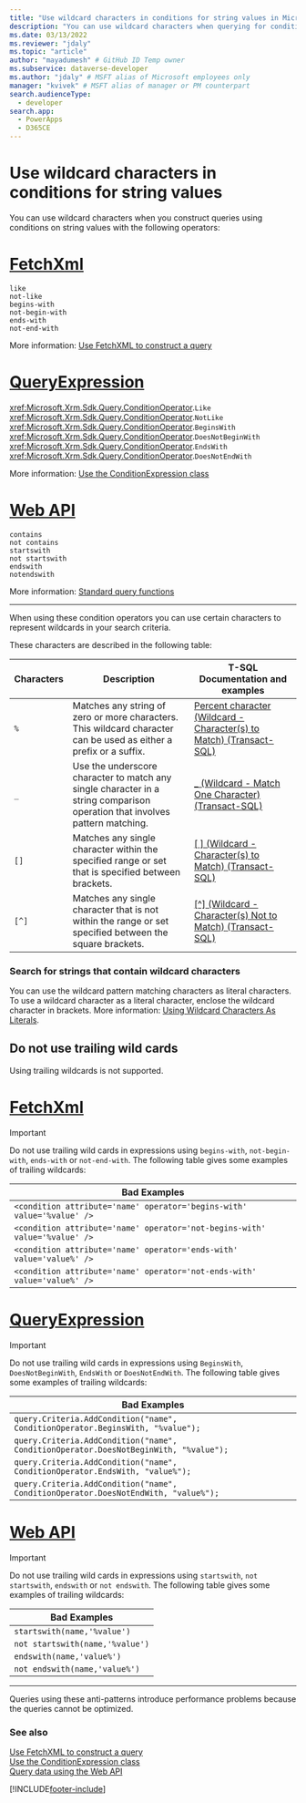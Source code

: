 ```yaml
---
title: "Use wildcard characters in conditions for string values in Microsoft Dataverse (PowerApps) | Microsoft Docs" 
description: "You can use wildcard characters when querying for conditions using string values." # 115-145 characters including spaces. This abstract displays in the search result.
ms.date: 03/13/2022
ms.reviewer: "jdaly"
ms.topic: "article"
author: "mayadumesh" # GitHub ID Temp owner
ms.subservice: dataverse-developer
ms.author: "jdaly" # MSFT alias of Microsoft employees only
manager: "kvivek" # MSFT alias of manager or PM counterpart
search.audienceType: 
  - developer
search.app: 
  - PowerApps
  - D365CE
---
```

# Use wildcard characters in conditions for string values

You can use wildcard characters when you construct queries using conditions on string values with the following operators:

# [FetchXml](#tab/fetchxml)

`like`<br/>
`not-like`<br/>
`begins-with`<br/>
`not-begin-with`<br/>
`ends-with`<br/>
`not-end-with`<br/>

More information: [Use FetchXML to construct a query](use-fetchxml-construct-query.md)


# [QueryExpression](#tab/queryexpression)

<xref:Microsoft.Xrm.Sdk.Query.ConditionOperator>.`Like`<br/>
<xref:Microsoft.Xrm.Sdk.Query.ConditionOperator>.`NotLike`<br/>
<xref:Microsoft.Xrm.Sdk.Query.ConditionOperator>.`BeginsWith`<br/>
<xref:Microsoft.Xrm.Sdk.Query.ConditionOperator>.`DoesNotBeginWith`<br/>
<xref:Microsoft.Xrm.Sdk.Query.ConditionOperator>.`EndsWith`<br/>
<xref:Microsoft.Xrm.Sdk.Query.ConditionOperator>.`DoesNotEndWith`<br/>

More information: [Use the ConditionExpression class](org-service/use-conditionexpression-class.md)

# [Web API](#tab/webapi)

`contains`<br/>
`not contains`<br/>
`startswith`<br/>
`not startswith`<br/>
`endswith`<br/>
`notendswith`<br/>

More information: [Standard query functions](webapi/query-data-web-api.md#standard-query-functions)

---

When using these condition operators you can use certain characters to represent wildcards in your search criteria.

These characters are described in the following table: 

|Characters  |Description  |T-SQL Documentation and examples  |
|---------|---------|---------|
|`%  `   |Matches any string of zero or more characters. This wildcard character can be used as either a prefix or a suffix.|[Percent character (Wildcard - Character(s) to Match) (Transact-SQL)](/sql/t-sql/language-elements/percent-character-wildcard-character-s-to-match-transact-sql?view=sql-server-ver15)|
|`_ `    |Use the underscore character to match any single character in a string comparison operation that involves pattern matching.|[_ (Wildcard - Match One Character) (Transact-SQL)](/sql/t-sql/language-elements/wildcard-match-one-character-transact-sql?view=sql-server-ver15)|
|`[]`     |Matches any single character within the specified range or set that is specified between brackets.|[[ ] (Wildcard - Character(s) to Match) (Transact-SQL)](/sql/t-sql/language-elements/wildcard-character-s-to-match-transact-sql?view=sql-server-ver15)|
|`[^]`     |Matches any single character that is not within the range or set specified between the square brackets.|[[^] (Wildcard - Character(s) Not to Match) (Transact-SQL)](/sql/t-sql/language-elements/wildcard-character-s-not-to-match-transact-sql?view=sql-server-ver15)|


### Search for strings that contain wildcard characters

You can use the wildcard pattern matching characters as literal characters. To use a wildcard character as a literal character, enclose the wildcard character in brackets. More information: [Using Wildcard Characters As Literals](/sql/t-sql/language-elements/like-transact-sql?view=sql-server-ver15#using-wildcard-characters-as-literals).

## Do not use trailing wild cards

Using trailing wildcards is not supported.

# [FetchXml](#tab/fetchxml)

> [!IMPORTANT]
> Do not use trailing wild cards in expressions using `begins-with`, `not-begin-with`, `ends-with` or `not-end-with`. The following table gives some examples of trailing wildcards:

|Bad Examples  |
|---------|
|`<condition attribute='name' operator='begins-with' value='%value' />`|
|`<condition attribute='name' operator='not-begins-with' value='%value' />`|
|`<condition attribute='name' operator='ends-with' value='value%' />`|
|`<condition attribute='name' operator='not-ends-with' value='value%' />`|

# [QueryExpression](#tab/queryexpression)

> [!IMPORTANT]
> Do not use trailing wild cards in expressions using `BeginsWith`, `DoesNotBeginWith`, `EndsWith` or `DoesNotEndWith`. The following table gives some examples of trailing wildcards:

|Bad Examples  |
|---------|
|`query.Criteria.AddCondition("name", ConditionOperator.BeginsWith, "%value");`|
|`query.Criteria.AddCondition("name", ConditionOperator.DoesNotBeginWith, "%value");`|
|`query.Criteria.AddCondition("name", ConditionOperator.EndsWith, "value%");`|
|`query.Criteria.AddCondition("name", ConditionOperator.DoesNotEndWith, "value%");`|

# [Web API](#tab/webapi)

> [!IMPORTANT]
> Do not use trailing wild cards in expressions using `startswith`, `not startswith`, `endswith` or `not endswith`. The following table gives some examples of trailing wildcards:


|Bad Examples  |
|---------|
|`startswith(name,'%value')`|
|`not startswith(name,'%value')`|
|`endswith(name,'value%')`|
|`not endswith(name,'value%')`|

---

Queries using these anti-patterns introduce performance problems because the queries cannot be optimized.

### See also

[Use FetchXML to construct a query](use-fetchxml-construct-query.md)<br /> 
[Use the ConditionExpression class](org-service/use-conditionexpression-class.md)<br />
[Query data using the Web API](webapi/query-data-web-api.md)

[!INCLUDE[footer-include](../../includes/footer-banner.md)]